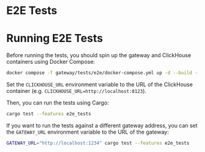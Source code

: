 # E2E Tests

# Running E2E Tests

Before running the tests, you should spin up the gateway and ClickHouse containers using Docker Compose:

```sh
docker compose -f gateway/tests/e2e/docker-compose.yml up -d --build --force-recreate --remove-orphans  --wait
```

Set the `CLICKHOUSE_URL` environment variable to the URL of the ClickHouse container (e.g. `CLICKHOUSE_URL=http://localhost:8123`).

Then, you can run the tests using Cargo:

```sh
cargo test --features e2e_tests
```

If you want to run the tests against a different gateway address, you can set the `GATEWAY_URL` environment variable to the URL of the gateway:

```sh
GATEWAY_URL="http://localhost:1234" cargo test --features e2e_tests
```
